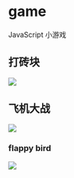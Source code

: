 # game
JavaScript 小游戏



## 打砖块

![](https://tva1.sinaimg.cn/large/008eGmZEgy1go0w8irhqcg30bo0akwj9.gif)



## 飞机大战

![](https://tva1.sinaimg.cn/large/008eGmZEgy1go0w8e9kwjg308w0egkjp.gif)

### flappy bird

![](https://tva1.sinaimg.cn/large/008eGmZEgy1go0w8hptecg309q0i24qq.gif)